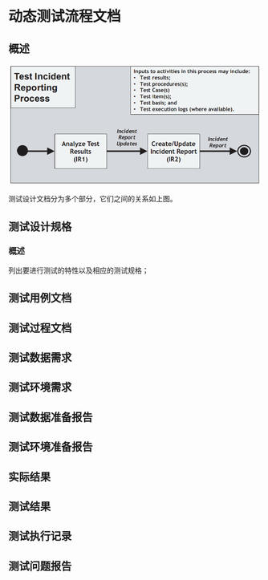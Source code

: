 # 动态测试流程文档

## 概述

![&#x6D4B;&#x8BD5;&#x8BBE;&#x8BA1;&#x4E0E;&#x5B9E;&#x73B0;&#x4E2D;&#x7684;&#x6587;&#x6863;&#x5C42;&#x6B21;&#x5173;&#x7CFB;](../../../../.gitbook/assets/image%20%2898%29.png)

测试设计文档分为多个部分，它们之间的关系如上图。

## 测试设计规格

### 概述

列出要进行测试的特性以及相应的测试规格；

## 测试用例文档

## 测试过程文档

## 测试数据需求

## 测试环境需求

## 测试数据准备报告

## 测试环境准备报告

## 实际结果

## 测试结果

## 测试执行记录

## 测试问题报告

